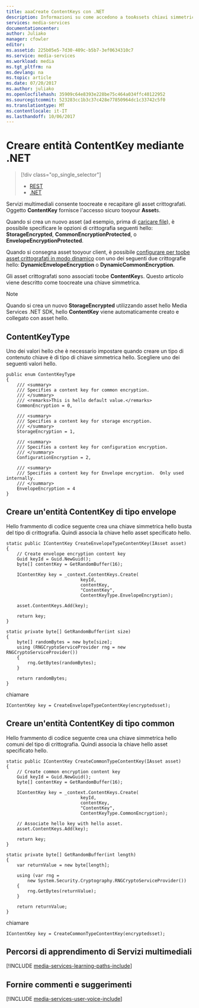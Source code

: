 ```yaml
---
title: aaaCreate ContentKeys con .NET
description: Informazioni su come accedono a tooAssets chiavi simmetriche toocreate che forniscono protezione.
services: media-services
documentationcenter: 
author: Juliako
manager: cfowler
editor: 
ms.assetid: 225b05e5-7d30-409c-b5b7-3ef0634310c7
ms.service: media-services
ms.workload: media
ms.tgt_pltfrm: na
ms.devlang: na
ms.topic: article
ms.date: 07/20/2017
ms.author: juliako
ms.openlocfilehash: 35909c64e8393e228be75c464a034ffc40122952
ms.sourcegitcommit: 523283cc1b3c37c428e77850964dc1c33742c5f0
ms.translationtype: MT
ms.contentlocale: it-IT
ms.lasthandoff: 10/06/2017
---
```

# <a name="create-contentkeys-with-net"></a>Creare entità ContentKey mediante .NET
> [!div class="op_single_selector"]
> * [REST](media-services-rest-create-contentkey.md)
> * [.NET](media-services-dotnet-create-contentkey.md)
> 
> 

Servizi multimediali consente toocreate e recapitare gli asset crittografati. Oggetto **ContentKey** fornisce l'accesso sicuro tooyour **Asset**s. 

Quando si crea un nuovo asset (ad esempio, prima di [caricare file](media-services-dotnet-upload-files.md)), è possibile specificare le opzioni di crittografia seguenti hello: **StorageEncrypted**, **CommonEncryptionProtected**, o **EnvelopeEncryptionProtected**. 

Quando si consegna asset tooyour client, è possibile [configurare per toobe asset crittografati in modo dinamico](media-services-dotnet-configure-asset-delivery-policy.md) con uno dei seguenti due crittografie hello: **DynamicEnvelopeEncryption** o  **DynamicCommonEncryption**.

Gli asset crittografati sono associati toobe **ContentKey**s. Questo articolo viene descritto come toocreate una chiave simmetrica.

> [!NOTE]
> Quando si crea un nuovo **StorageEncrypted** utilizzando asset hello Media Services .NET SDK, hello **ContentKey** viene automaticamente creato e collegato con asset hello.
> 
> 

## <a name="contentkeytype"></a>ContentKeyType
Uno dei valori hello che è necessario impostare quando creare un tipo di contenuto chiave è di tipo di chiave simmetrica hello. Scegliere uno dei seguenti valori hello. 

    public enum ContentKeyType
    {
        /// <summary>
        /// Specifies a content key for common encryption.
        /// </summary>
        /// <remarks>This is hello default value.</remarks>
        CommonEncryption = 0,

        /// <summary>
        /// Specifies a content key for storage encryption.
        /// </summary>
        StorageEncryption = 1,

        /// <summary>
        /// Specifies a content key for configuration encryption.
        /// </summary>
        ConfigurationEncryption = 2,

        /// <summary>
        /// Specifies a content key for Envelope encryption.  Only used internally.
        /// </summary>
        EnvelopeEncryption = 4
    }

## <a id="envelope_contentkey"></a>Creare un'entità ContentKey di tipo envelope
Hello frammento di codice seguente crea una chiave simmetrica hello busta del tipo di crittografia. Quindi associa la chiave hello asset specificato hello.

    static public IContentKey CreateEnvelopeTypeContentKey(IAsset asset)
    {
        // Create envelope encryption content key
        Guid keyId = Guid.NewGuid();
        byte[] contentKey = GetRandomBuffer(16);

        IContentKey key = _context.ContentKeys.Create(
                                keyId,
                                contentKey,
                                "ContentKey",
                                ContentKeyType.EnvelopeEncryption);

        asset.ContentKeys.Add(key);

        return key;
    }

    static private byte[] GetRandomBuffer(int size)
    {
        byte[] randomBytes = new byte[size];
        using (RNGCryptoServiceProvider rng = new RNGCryptoServiceProvider())
        {
            rng.GetBytes(randomBytes);
        }

        return randomBytes;
    }

chiamare

    IContentKey key = CreateEnvelopeTypeContentKey(encryptedsset);



## <a id="common_contentkey"></a>Creare un'entità ContentKey di tipo common
Hello frammento di codice seguente crea una chiave simmetrica hello comuni del tipo di crittografia. Quindi associa la chiave hello asset specificato hello.

    static public IContentKey CreateCommonTypeContentKey(IAsset asset)
    {
        // Create common encryption content key
        Guid keyId = Guid.NewGuid();
        byte[] contentKey = GetRandomBuffer(16);

        IContentKey key = _context.ContentKeys.Create(
                                keyId,
                                contentKey,
                                "ContentKey",
                                ContentKeyType.CommonEncryption);

        // Associate hello key with hello asset.
        asset.ContentKeys.Add(key);

        return key;
    }

    static private byte[] GetRandomBuffer(int length)
    {
        var returnValue = new byte[length];

        using (var rng =
            new System.Security.Cryptography.RNGCryptoServiceProvider())
        {
            rng.GetBytes(returnValue);
        }

        return returnValue;
    }
chiamare

    IContentKey key = CreateCommonTypeContentKey(encryptedsset); 


## <a name="media-services-learning-paths"></a>Percorsi di apprendimento di Servizi multimediali
[!INCLUDE [media-services-learning-paths-include](../../includes/media-services-learning-paths-include.md)]

## <a name="provide-feedback"></a>Fornire commenti e suggerimenti
[!INCLUDE [media-services-user-voice-include](../../includes/media-services-user-voice-include.md)]

